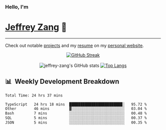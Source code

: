
### Hello, I'm 
# [Jeffrey Zang](https://www.linkedin.com/in/jeffreyzang/) 🦀

---

Check out notable [projects](https://jeffz.dev/projects) and my [resume](https://jeffz.dev/resume) on my [personal website](https://jeffz.dev/).

<div align = 'center'>

[![GitHub Streak](https://github-readme-streak-stats.herokuapp.com/?user=jeffrey-zang&theme=tokyonight)](https://git.io/streak-stats)
<br></br>
![jeffrey-zang's GitHub stats](https://github-readme-stats.vercel.app/api?username=jeffrey-zang&show_icons=true&theme=tokyonight&hide_rank=true&hide=stars) 
[![Top Langs](https://github-readme-stats.vercel.app/api/top-langs/?username=jeffrey-zang&hide=ShaderLab,HLSL&layout=compact&theme=tokyonight)](https://github.com/anuraghazra/github-readme-stats)

</div>

## 📊 &nbsp;Weekly Development Breakdown
<!--START_SECTION:waka-->

```txt
Total Time: 24 hrs 37 mins

TypeScript   24 hrs 18 mins  ████████████████████████░   95.72 %
Other        46 mins         ▓░░░░░░░░░░░░░░░░░░░░░░░░   03.04 %
Bash         7 mins          ░░░░░░░░░░░░░░░░░░░░░░░░░   00.48 %
SQL          5 mins          ░░░░░░░░░░░░░░░░░░░░░░░░░   00.37 %
JSON         5 mins          ░░░░░░░░░░░░░░░░░░░░░░░░░   00.35 %
```

<!--END_SECTION:waka-->

